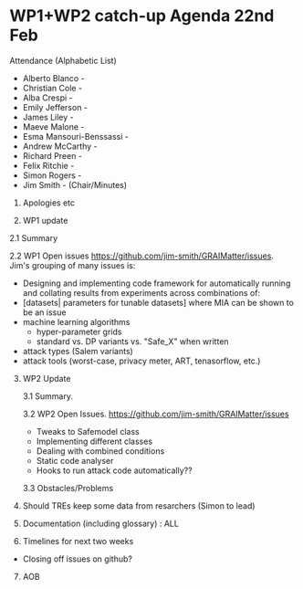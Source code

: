 # WP1+WP2 catch-up Agenda 22nd Feb

Attendance (Alphabetic List)

* Alberto Blanco  - 
* Christian Cole  - 
* Alba Crespi  - 
* Emily Jefferson  - 
* James Liley  - 
* Maeve Malone  - 
* Esma Mansouri-Benssassi - 
* Andrew McCarthy  - 
* Richard Preen  - 
* Felix Ritchie  - 
* Simon Rogers - 
* Jim Smith - (Chair/Minutes)


1. Apologies etc 

2. WP1 update

  2.1 Summary
  
  2.2 WP1 Open issues https://github.com/jim-smith/GRAIMatter/issues.  
     Jim's grouping of many issues is:
  - Designing and implementing code framework for automatically running and collating results from experiments across combinations of:
  - [datasets| parameters for tunable datasets]  where MIA can be shown to be an issue
  - machine learning algorithms
    - hyper-parameter grids
    - standard vs. DP variants vs. "Safe_X" when written
 - attack types (Salem variants)
 - attack tools (worst-case, privacy meter, ART, tenasorflow, etc.)

3. WP2 Update

   3.1 Summary. 

   3.2 WP2 Open Issues. https://github.com/jim-smith/GRAIMatter/issues
     - Tweaks to Safemodel class
     - Implementing different classes
     - Dealing with combined conditions
     - Static code analyser
     - Hooks to run attack code automatically??
   
   3.3 Obstacles/Problems


4. Should TREs keep some data from resarchers (Simon to lead)


5. Documentation (including glossary) : ALL

6. Timelines for next two weeks

* Closing off issues on github?

7. AOB
